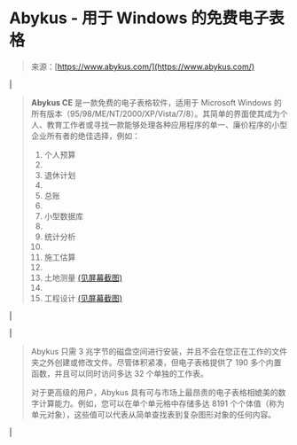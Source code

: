 <!--yml

类别：未分类

日期：2024-05-27 14:40:54

-->

# Abykus - 用于 Windows 的免费电子表格

> 来源：[https://www.abykus.com/](https://www.abykus.com/)

|

> **Abykus CE** 是一款免费的电子表格软件，适用于 Microsoft Windows 的所有版本（95/98/ME/NT/2000/XP/Vista/7/8）。其简单的界面使其成为个人、教育工作者或寻找一款能够处理各种应用程序的单一、廉价程序的小型企业所有者的绝佳选择，例如：
> 
> 1.  个人预算
> 1.  
> 1.  退休计划
> 1.  
> 1.  总账
> 1.  
> 1.  小型数据库
> 1.  
> 1.  统计分析
> 1.  
> 1.  施工估算
> 1.  
> 1.  土地测量 [(见屏幕截图)](http://www.abykus.com/screenshots.htm)
> 1.  
> 1.  工程设计 [(见屏幕截图)](http://www.abykus.com/screenshots.htm)

|

|

> Abykus 只需 3 兆字节的磁盘空间进行安装，并且不会在您正在工作的文件夹之外创建或修改文件。尽管体积紧凑，但电子表格提供了 190 多个内置函数，并且可以同时访问多达 32 个单独的工作表。
> 
> 对于更高级的用户，Abykus 具有可与市场上最昂贵的电子表格相媲美的数字计算能力。例如，您可以在单个单元格中存储多达 8191 个个体值（称为单元对象），这些值可以代表从简单查找表到复杂图形对象的任何内容。

|
